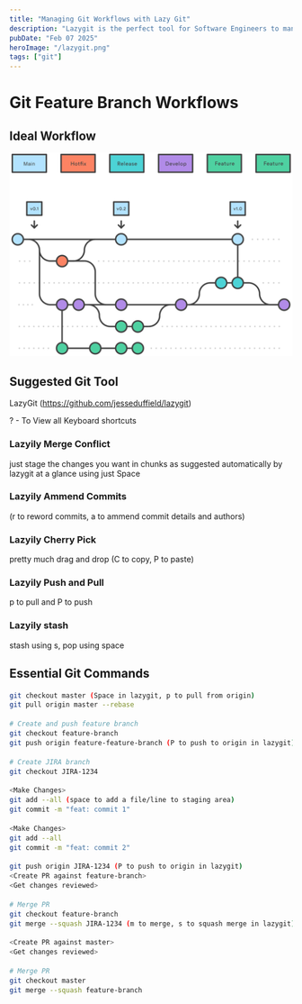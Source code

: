 ```yaml
---
title: "Managing Git Workflows with Lazy Git"
description: "Lazygit is the perfect tool for Software Engineers to manage their git needs"
pubDate: "Feb 07 2025"
heroImage: "/lazygit.png"
tags: ["git"]
---
```


# Git Feature Branch Workflows

## Ideal Workflow

![hotfix_branches](public/hotfix_branches.svg)

## Suggested Git Tool

LazyGit (https://github.com/jesseduffield/lazygit)

? - To View all Keyboard shortcuts

### Lazyily Merge Conflict

just stage the changes you want in chunks as suggested automatically by lazygit at a glance using just Space

### Lazyily Ammend Commits

(r to reword commits, a to ammend commit details and authors)

### Lazyily Cherry Pick

pretty much drag and drop
(C to copy, P to paste)

### Lazyily Push and Pull

p to pull and P to push

### Lazyily stash

stash using s, pop using space

## Essential Git Commands

```sh
git checkout master (Space in lazygit, p to pull from origin)
git pull origin master --rebase

# Create and push feature branch
git checkout feature-branch
git push origin feature-feature-branch (P to push to origin in lazygit)

# Create JIRA branch
git checkout JIRA-1234

<Make Changes>
git add --all (space to add a file/line to staging area)
git commit -m "feat: commit 1"

<Make Changes>
git add --all
git commit -m "feat: commit 2"

git push origin JIRA-1234 (P to push to origin in lazygit)
<Create PR against feature-branch>
<Get changes reviewed>

# Merge PR
git checkout feature-branch
git merge --squash JIRA-1234 (m to merge, s to squash merge in lazygit)

<Create PR against master>
<Get changes reviewed>

# Merge PR
git checkout master
git merge --squash feature-branch
```
